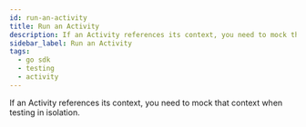 ```yaml
---
id: run-an-activity
title: Run an Activity
description: If an Activity references its context, you need to mock that context when testing in isolation.
sidebar_label: Run an Activity
tags:
  - go sdk
  - testing
  - activity
---
```


If an Activity references its context, you need to mock that context when testing in isolation.

